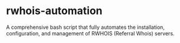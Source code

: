 # rwhois-automation
A comprehensive bash script that fully automates the installation, configuration, and management of RWHOIS (Referral Whois) servers.
